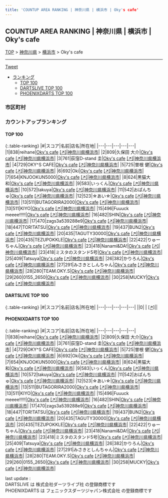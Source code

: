 ```yaml
---
title: 'COUNTUP AREA RANKING | 神奈川県 | 横浜市 | Oky's cafe'
---
```

## COUNTUP AREA RANKING | 神奈川県 | 横浜市 | Oky's cafe

[TOP](/darts/rank/) > [神奈川県](/darts/rank/神奈川県/) > [横浜市](/darts/rank/神奈川県/横浜市/) > Oky's cafe

___

<a href="https://twitter.com/share?ref_src=twsrc%5Etfw" data-text="COUNTUP AREA RANKING | 神奈川県横浜市Oky's cafe" class="twitter-share-button" data-hashtags="DARTSLIVE,PHOENIXDARTS,darts,ダーツ" data-show-count="false">Tweet</a>

* [ランキング](#カウントアップランキング)
    * [TOP 100](#top-100)
    * [DARTSLIVE TOP 100](#dartslive-top-100)
    * [PHOENIXDARTS TOP 100](#phoenixdarts-top-100)

### 市区町村

<ul>

</ul>

### カウントアップランキング

#### TOP 100



{:.table-ranking}
|#|スコア|名前|店名|所在地|
|---|---|---|---|---|
|1|838|<span class="rank-name-pd">reihane</span>|<a href="/darts/rank/shops/95109.html">Oky's cafe</a> <a href="https://vs.phoenixdarts.com/jp/shop/shopDetailInfo/s_95109?s_seq=95109">[↗]</a>|<a href="/darts/rank/神奈川県/横浜市">神奈川県横浜市</a>|
|2|809|<span class="rank-name-pd">久保田 大介</span>|<a href="/darts/rank/shops/95109.html">Oky's cafe</a> <a href="https://vs.phoenixdarts.com/jp/shop/shopDetailInfo/s_95109?s_seq=95109">[↗]</a>|<a href="/darts/rank/神奈川県/横浜市">神奈川県横浜市</a>|
|3|761|<span class="rank-name-pd">荻窪D-stand 圭</span>|<a href="/darts/rank/shops/95109.html">Oky's cafe</a> <a href="https://vs.phoenixdarts.com/jp/shop/shopDetailInfo/s_95109?s_seq=95109">[↗]</a>|<a href="/darts/rank/神奈川県/横浜市">神奈川県横浜市</a>|
|4|729|<span class="rank-name-pd">OKY^S CAFE</span>|<a href="/darts/rank/shops/95109.html">Oky's cafe</a> <a href="https://vs.phoenixdarts.com/jp/shop/shopDetailInfo/s_95109?s_seq=95109">[↗]</a>|<a href="/darts/rank/神奈川県/横浜市">神奈川県横浜市</a>|
|5|725|<span class="rank-name-pd"><span class="pro-icon-pd"></span>曽根 健</span>|<a href="/darts/rank/shops/95109.html">Oky's cafe</a> <a href="https://vs.phoenixdarts.com/jp/shop/shopDetailInfo/s_95109?s_seq=95109">[↗]</a>|<a href="/darts/rank/神奈川県/横浜市">神奈川県横浜市</a>|
|6|692|<span class="rank-name-pd">Oki</span>|<a href="/darts/rank/shops/95109.html">Oky's cafe</a> <a href="https://vs.phoenixdarts.com/jp/shop/shopDetailInfo/s_95109?s_seq=95109">[↗]</a>|<a href="/darts/rank/神奈川県/横浜市">神奈川県横浜市</a>|
|7|654|<span class="rank-name-pd">KNJOOKUN5000</span>|<a href="/darts/rank/shops/95109.html">Oky's cafe</a> <a href="https://vs.phoenixdarts.com/jp/shop/shopDetailInfo/s_95109?s_seq=95109">[↗]</a>|<a href="/darts/rank/神奈川県/横浜市">神奈川県横浜市</a>|
|8|624|<span class="rank-name-pd">黒猫大和</span>|<a href="/darts/rank/shops/95109.html">Oky's cafe</a> <a href="https://vs.phoenixdarts.com/jp/shop/shopDetailInfo/s_95109?s_seq=95109">[↗]</a>|<a href="/darts/rank/神奈川県/横浜市">神奈川県横浜市</a>|
|9|583|<span class="rank-name-pd">いっくん</span>|<a href="/darts/rank/shops/95109.html">Oky's cafe</a> <a href="https://vs.phoenixdarts.com/jp/shop/shopDetailInfo/s_95109?s_seq=95109">[↗]</a>|<a href="/darts/rank/神奈川県/横浜市">神奈川県横浜市</a>|
|10|572|<span class="rank-name-pd">takuya</span>|<a href="/darts/rank/shops/95109.html">Oky's cafe</a> <a href="https://vs.phoenixdarts.com/jp/shop/shopDetailInfo/s_95109?s_seq=95109">[↗]</a>|<a href="/darts/rank/神奈川県/横浜市">神奈川県横浜市</a>|
|11|542|<span class="rank-name-pd">おぱんちゅ</span>|<a href="/darts/rank/shops/95109.html">Oky's cafe</a> <a href="https://vs.phoenixdarts.com/jp/shop/shopDetailInfo/s_95109?s_seq=95109">[↗]</a>|<a href="/darts/rank/神奈川県/横浜市">神奈川県横浜市</a>|
|12|523|<span class="rank-name-pd">☆あい☆</span>|<a href="/darts/rank/shops/95109.html">Oky's cafe</a> <a href="https://vs.phoenixdarts.com/jp/shop/shopDetailInfo/s_95109?s_seq=95109">[↗]</a>|<a href="/darts/rank/神奈川県/横浜市">神奈川県横浜市</a>|
|13|511|<span class="rank-name-pd">BUTAGORIRA2000</span>|<a href="/darts/rank/shops/95109.html">Oky's cafe</a> <a href="https://vs.phoenixdarts.com/jp/shop/shopDetailInfo/s_95109?s_seq=95109">[↗]</a>|<a href="/darts/rank/神奈川県/横浜市">神奈川県横浜市</a>|
|13|511|<span class="rank-name-pd">KIYO</span>|<a href="/darts/rank/shops/95109.html">Oky's cafe</a> <a href="https://vs.phoenixdarts.com/jp/shop/shopDetailInfo/s_95109?s_seq=95109">[↗]</a>|<a href="/darts/rank/神奈川県/横浜市">神奈川県横浜市</a>|
|15|496|<span class="rank-name-pd">Fuuuck meeee!!!!!</span>|<a href="/darts/rank/shops/95109.html">Oky's cafe</a> <a href="https://vs.phoenixdarts.com/jp/shop/shopDetailInfo/s_95109?s_seq=95109">[↗]</a>|<a href="/darts/rank/神奈川県/横浜市">神奈川県横浜市</a>|
|16|482|<span class="rank-name-pd">SHIN</span>|<a href="/darts/rank/shops/95109.html">Oky's cafe</a> <a href="https://vs.phoenixdarts.com/jp/shop/shopDetailInfo/s_95109?s_seq=95109">[↗]</a>|<a href="/darts/rank/神奈川県/横浜市">神奈川県横浜市</a>|
|17|470|<span class="rank-name-pd">zags3a539288e9</span>|<a href="/darts/rank/shops/95109.html">Oky's cafe</a> <a href="https://vs.phoenixdarts.com/jp/shop/shopDetailInfo/s_95109?s_seq=95109">[↗]</a>|<a href="/darts/rank/神奈川県/横浜市">神奈川県横浜市</a>|
|18|447|<span class="rank-name-pd">TOR!TATSU</span>|<a href="/darts/rank/shops/95109.html">Oky's cafe</a> <a href="https://vs.phoenixdarts.com/jp/shop/shopDetailInfo/s_95109?s_seq=95109">[↗]</a>|<a href="/darts/rank/神奈川県/横浜市">神奈川県横浜市</a>|
|19|437|<span class="rank-name-pd">BUN2</span>|<a href="/darts/rank/shops/95109.html">Oky's cafe</a> <a href="https://vs.phoenixdarts.com/jp/shop/shopDetailInfo/s_95109?s_seq=95109">[↗]</a>|<a href="/darts/rank/神奈川県/横浜市">神奈川県横浜市</a>|
|20|435|<span class="rank-name-pd">TAGUTY30000</span>|<a href="/darts/rank/shops/95109.html">Oky's cafe</a> <a href="https://vs.phoenixdarts.com/jp/shop/shopDetailInfo/s_95109?s_seq=95109">[↗]</a>|<a href="/darts/rank/神奈川県/横浜市">神奈川県横浜市</a>|
|20|435|<span class="rank-name-pd">TEZUPOKKLE</span>|<a href="/darts/rank/shops/95109.html">Oky's cafe</a> <a href="https://vs.phoenixdarts.com/jp/shop/shopDetailInfo/s_95109?s_seq=95109">[↗]</a>|<a href="/darts/rank/神奈川県/横浜市">神奈川県横浜市</a>|
|22|422|<span class="rank-name-pd">りゅーちゃん</span>|<a href="/darts/rank/shops/95109.html">Oky's cafe</a> <a href="https://vs.phoenixdarts.com/jp/shop/shopDetailInfo/s_95109?s_seq=95109">[↗]</a>|<a href="/darts/rank/神奈川県/横浜市">神奈川県横浜市</a>|
|23|418|<span class="rank-name-pd">Nanami&amp;DA!</span>|<a href="/darts/rank/shops/95109.html">Oky's cafe</a> <a href="https://vs.phoenixdarts.com/jp/shop/shopDetailInfo/s_95109?s_seq=95109">[↗]</a>|<a href="/darts/rank/神奈川県/横浜市">神奈川県横浜市</a>|
|23|418|<span class="rank-name-pd">ミスタのスタンド5号</span>|<a href="/darts/rank/shops/95109.html">Oky's cafe</a> <a href="https://vs.phoenixdarts.com/jp/shop/shopDetailInfo/s_95109?s_seq=95109">[↗]</a>|<a href="/darts/rank/神奈川県/横浜市">神奈川県横浜市</a>|
|25|409|<span class="rank-name-pd">Tatsuya</span>|<a href="/darts/rank/shops/95109.html">Oky's cafe</a> <a href="https://vs.phoenixdarts.com/jp/shop/shopDetailInfo/s_95109?s_seq=95109">[↗]</a>|<a href="/darts/rank/神奈川県/横浜市">神奈川県横浜市</a>|
|26|382|<span class="rank-name-pd">かりろん</span>|<a href="/darts/rank/shops/95109.html">Oky's cafe</a> <a href="https://vs.phoenixdarts.com/jp/shop/shopDetailInfo/s_95109?s_seq=95109">[↗]</a>|<a href="/darts/rank/神奈川県/横浜市">神奈川県横浜市</a>|
|27|291|<span class="rank-name-pd">みさきとしんちゃん</span>|<a href="/darts/rank/shops/95109.html">Oky's cafe</a> <a href="https://vs.phoenixdarts.com/jp/shop/shopDetailInfo/s_95109?s_seq=95109">[↗]</a>|<a href="/darts/rank/神奈川県/横浜市">神奈川県横浜市</a>|
|28|280|<span class="rank-name-pd">TEAM.OKY.S</span>|<a href="/darts/rank/shops/95109.html">Oky's cafe</a> <a href="https://vs.phoenixdarts.com/jp/shop/shopDetailInfo/s_95109?s_seq=95109">[↗]</a>|<a href="/darts/rank/神奈川県/横浜市">神奈川県横浜市</a>|
|29|260|<span class="rank-name-pd">0155_2650</span>|<a href="/darts/rank/shops/95109.html">Oky's cafe</a> <a href="https://vs.phoenixdarts.com/jp/shop/shopDetailInfo/s_95109?s_seq=95109">[↗]</a>|<a href="/darts/rank/神奈川県/横浜市">神奈川県横浜市</a>|
|30|258|<span class="rank-name-pd">MUCKY</span>|<a href="/darts/rank/shops/95109.html">Oky's cafe</a> <a href="https://vs.phoenixdarts.com/jp/shop/shopDetailInfo/s_95109?s_seq=95109">[↗]</a>|<a href="/darts/rank/神奈川県/横浜市">神奈川県横浜市</a>|


#### DARTSLIVE TOP 100



{:.table-ranking}
|#|スコア|名前|店名|所在地|
|---|---|---|---|---|
||0|<span class="rank-name-dl"> </span>|<a href="/darts/rank/shops/.html"></a> <a href="">[↗]</a>|<a href="/darts/rank//"></a>|


#### PHOENIXDARTS TOP 100



{:.table-ranking}
|#|スコア|名前|店名|所在地|
|---|---|---|---|---|
|1|838|<span class="rank-name-pd">reihane</span>|<a href="/darts/rank/shops/95109.html">Oky's cafe</a> <a href="https://vs.phoenixdarts.com/jp/shop/shopDetailInfo/s_95109?s_seq=95109">[↗]</a>|<a href="/darts/rank/神奈川県/横浜市">神奈川県横浜市</a>|
|2|809|<span class="rank-name-pd">久保田 大介</span>|<a href="/darts/rank/shops/95109.html">Oky's cafe</a> <a href="https://vs.phoenixdarts.com/jp/shop/shopDetailInfo/s_95109?s_seq=95109">[↗]</a>|<a href="/darts/rank/神奈川県/横浜市">神奈川県横浜市</a>|
|3|761|<span class="rank-name-pd">荻窪D-stand 圭</span>|<a href="/darts/rank/shops/95109.html">Oky's cafe</a> <a href="https://vs.phoenixdarts.com/jp/shop/shopDetailInfo/s_95109?s_seq=95109">[↗]</a>|<a href="/darts/rank/神奈川県/横浜市">神奈川県横浜市</a>|
|4|729|<span class="rank-name-pd">OKY^S CAFE</span>|<a href="/darts/rank/shops/95109.html">Oky's cafe</a> <a href="https://vs.phoenixdarts.com/jp/shop/shopDetailInfo/s_95109?s_seq=95109">[↗]</a>|<a href="/darts/rank/神奈川県/横浜市">神奈川県横浜市</a>|
|5|725|<span class="rank-name-pd"><span class="pro-icon-pd"></span>曽根 健</span>|<a href="/darts/rank/shops/95109.html">Oky's cafe</a> <a href="https://vs.phoenixdarts.com/jp/shop/shopDetailInfo/s_95109?s_seq=95109">[↗]</a>|<a href="/darts/rank/神奈川県/横浜市">神奈川県横浜市</a>|
|6|692|<span class="rank-name-pd">Oki</span>|<a href="/darts/rank/shops/95109.html">Oky's cafe</a> <a href="https://vs.phoenixdarts.com/jp/shop/shopDetailInfo/s_95109?s_seq=95109">[↗]</a>|<a href="/darts/rank/神奈川県/横浜市">神奈川県横浜市</a>|
|7|654|<span class="rank-name-pd">KNJOOKUN5000</span>|<a href="/darts/rank/shops/95109.html">Oky's cafe</a> <a href="https://vs.phoenixdarts.com/jp/shop/shopDetailInfo/s_95109?s_seq=95109">[↗]</a>|<a href="/darts/rank/神奈川県/横浜市">神奈川県横浜市</a>|
|8|624|<span class="rank-name-pd">黒猫大和</span>|<a href="/darts/rank/shops/95109.html">Oky's cafe</a> <a href="https://vs.phoenixdarts.com/jp/shop/shopDetailInfo/s_95109?s_seq=95109">[↗]</a>|<a href="/darts/rank/神奈川県/横浜市">神奈川県横浜市</a>|
|9|583|<span class="rank-name-pd">いっくん</span>|<a href="/darts/rank/shops/95109.html">Oky's cafe</a> <a href="https://vs.phoenixdarts.com/jp/shop/shopDetailInfo/s_95109?s_seq=95109">[↗]</a>|<a href="/darts/rank/神奈川県/横浜市">神奈川県横浜市</a>|
|10|572|<span class="rank-name-pd">takuya</span>|<a href="/darts/rank/shops/95109.html">Oky's cafe</a> <a href="https://vs.phoenixdarts.com/jp/shop/shopDetailInfo/s_95109?s_seq=95109">[↗]</a>|<a href="/darts/rank/神奈川県/横浜市">神奈川県横浜市</a>|
|11|542|<span class="rank-name-pd">おぱんちゅ</span>|<a href="/darts/rank/shops/95109.html">Oky's cafe</a> <a href="https://vs.phoenixdarts.com/jp/shop/shopDetailInfo/s_95109?s_seq=95109">[↗]</a>|<a href="/darts/rank/神奈川県/横浜市">神奈川県横浜市</a>|
|12|523|<span class="rank-name-pd">☆あい☆</span>|<a href="/darts/rank/shops/95109.html">Oky's cafe</a> <a href="https://vs.phoenixdarts.com/jp/shop/shopDetailInfo/s_95109?s_seq=95109">[↗]</a>|<a href="/darts/rank/神奈川県/横浜市">神奈川県横浜市</a>|
|13|511|<span class="rank-name-pd">BUTAGORIRA2000</span>|<a href="/darts/rank/shops/95109.html">Oky's cafe</a> <a href="https://vs.phoenixdarts.com/jp/shop/shopDetailInfo/s_95109?s_seq=95109">[↗]</a>|<a href="/darts/rank/神奈川県/横浜市">神奈川県横浜市</a>|
|13|511|<span class="rank-name-pd">KIYO</span>|<a href="/darts/rank/shops/95109.html">Oky's cafe</a> <a href="https://vs.phoenixdarts.com/jp/shop/shopDetailInfo/s_95109?s_seq=95109">[↗]</a>|<a href="/darts/rank/神奈川県/横浜市">神奈川県横浜市</a>|
|15|496|<span class="rank-name-pd">Fuuuck meeee!!!!!</span>|<a href="/darts/rank/shops/95109.html">Oky's cafe</a> <a href="https://vs.phoenixdarts.com/jp/shop/shopDetailInfo/s_95109?s_seq=95109">[↗]</a>|<a href="/darts/rank/神奈川県/横浜市">神奈川県横浜市</a>|
|16|482|<span class="rank-name-pd">SHIN</span>|<a href="/darts/rank/shops/95109.html">Oky's cafe</a> <a href="https://vs.phoenixdarts.com/jp/shop/shopDetailInfo/s_95109?s_seq=95109">[↗]</a>|<a href="/darts/rank/神奈川県/横浜市">神奈川県横浜市</a>|
|17|470|<span class="rank-name-pd">zags3a539288e9</span>|<a href="/darts/rank/shops/95109.html">Oky's cafe</a> <a href="https://vs.phoenixdarts.com/jp/shop/shopDetailInfo/s_95109?s_seq=95109">[↗]</a>|<a href="/darts/rank/神奈川県/横浜市">神奈川県横浜市</a>|
|18|447|<span class="rank-name-pd">TOR!TATSU</span>|<a href="/darts/rank/shops/95109.html">Oky's cafe</a> <a href="https://vs.phoenixdarts.com/jp/shop/shopDetailInfo/s_95109?s_seq=95109">[↗]</a>|<a href="/darts/rank/神奈川県/横浜市">神奈川県横浜市</a>|
|19|437|<span class="rank-name-pd">BUN2</span>|<a href="/darts/rank/shops/95109.html">Oky's cafe</a> <a href="https://vs.phoenixdarts.com/jp/shop/shopDetailInfo/s_95109?s_seq=95109">[↗]</a>|<a href="/darts/rank/神奈川県/横浜市">神奈川県横浜市</a>|
|20|435|<span class="rank-name-pd">TAGUTY30000</span>|<a href="/darts/rank/shops/95109.html">Oky's cafe</a> <a href="https://vs.phoenixdarts.com/jp/shop/shopDetailInfo/s_95109?s_seq=95109">[↗]</a>|<a href="/darts/rank/神奈川県/横浜市">神奈川県横浜市</a>|
|20|435|<span class="rank-name-pd">TEZUPOKKLE</span>|<a href="/darts/rank/shops/95109.html">Oky's cafe</a> <a href="https://vs.phoenixdarts.com/jp/shop/shopDetailInfo/s_95109?s_seq=95109">[↗]</a>|<a href="/darts/rank/神奈川県/横浜市">神奈川県横浜市</a>|
|22|422|<span class="rank-name-pd">りゅーちゃん</span>|<a href="/darts/rank/shops/95109.html">Oky's cafe</a> <a href="https://vs.phoenixdarts.com/jp/shop/shopDetailInfo/s_95109?s_seq=95109">[↗]</a>|<a href="/darts/rank/神奈川県/横浜市">神奈川県横浜市</a>|
|23|418|<span class="rank-name-pd">Nanami&amp;DA!</span>|<a href="/darts/rank/shops/95109.html">Oky's cafe</a> <a href="https://vs.phoenixdarts.com/jp/shop/shopDetailInfo/s_95109?s_seq=95109">[↗]</a>|<a href="/darts/rank/神奈川県/横浜市">神奈川県横浜市</a>|
|23|418|<span class="rank-name-pd">ミスタのスタンド5号</span>|<a href="/darts/rank/shops/95109.html">Oky's cafe</a> <a href="https://vs.phoenixdarts.com/jp/shop/shopDetailInfo/s_95109?s_seq=95109">[↗]</a>|<a href="/darts/rank/神奈川県/横浜市">神奈川県横浜市</a>|
|25|409|<span class="rank-name-pd">Tatsuya</span>|<a href="/darts/rank/shops/95109.html">Oky's cafe</a> <a href="https://vs.phoenixdarts.com/jp/shop/shopDetailInfo/s_95109?s_seq=95109">[↗]</a>|<a href="/darts/rank/神奈川県/横浜市">神奈川県横浜市</a>|
|26|382|<span class="rank-name-pd">かりろん</span>|<a href="/darts/rank/shops/95109.html">Oky's cafe</a> <a href="https://vs.phoenixdarts.com/jp/shop/shopDetailInfo/s_95109?s_seq=95109">[↗]</a>|<a href="/darts/rank/神奈川県/横浜市">神奈川県横浜市</a>|
|27|291|<span class="rank-name-pd">みさきとしんちゃん</span>|<a href="/darts/rank/shops/95109.html">Oky's cafe</a> <a href="https://vs.phoenixdarts.com/jp/shop/shopDetailInfo/s_95109?s_seq=95109">[↗]</a>|<a href="/darts/rank/神奈川県/横浜市">神奈川県横浜市</a>|
|28|280|<span class="rank-name-pd">TEAM.OKY.S</span>|<a href="/darts/rank/shops/95109.html">Oky's cafe</a> <a href="https://vs.phoenixdarts.com/jp/shop/shopDetailInfo/s_95109?s_seq=95109">[↗]</a>|<a href="/darts/rank/神奈川県/横浜市">神奈川県横浜市</a>|
|29|260|<span class="rank-name-pd">0155_2650</span>|<a href="/darts/rank/shops/95109.html">Oky's cafe</a> <a href="https://vs.phoenixdarts.com/jp/shop/shopDetailInfo/s_95109?s_seq=95109">[↗]</a>|<a href="/darts/rank/神奈川県/横浜市">神奈川県横浜市</a>|
|30|258|<span class="rank-name-pd">MUCKY</span>|<a href="/darts/rank/shops/95109.html">Oky's cafe</a> <a href="https://vs.phoenixdarts.com/jp/shop/shopDetailInfo/s_95109?s_seq=95109">[↗]</a>|<a href="/darts/rank/神奈川県/横浜市">神奈川県横浜市</a>|


<div class="footer border-top border-gray-light mt-5 pt-3 text-right text-gray">
    last update : <span style="font-weight: italic" id="foot_last_modified"></span><br />
    DARTSLIVE は 株式会社ダーツライブ社 の登録商標です<br />
    PHOENIXDARTS は フェニックスダーツジャパン株式会社 の登録商標です<br />
</div>

<script src="https://cdnjs.cloudflare.com/ajax/libs/jquery.tablesorter/2.31.3/js/jquery.tablesorter.min.js" integrity="sha512-qzgd5cYSZcosqpzpn7zF2ZId8f/8CHmFKZ8j7mU4OUXTNRd5g+ZHBPsgKEwoqxCtdQvExE5LprwwPAgoicguNg==" crossorigin="anonymous" referrerpolicy="no-referrer"></script>
<link rel="stylesheet" href="https://cdnjs.cloudflare.com/ajax/libs/jquery.tablesorter/2.31.3/css/theme.default.min.css" integrity="sha512-wghhOJkjQX0Lh3NSWvNKeZ0ZpNn+SPVXX1Qyc9OCaogADktxrBiBdKGDoqVUOyhStvMBmJQ8ZdMHiR3wuEq8+w==" crossorigin="anonymous" referrerpolicy="no-referrer" />
<script>
$(function() {
    $(".table-ranking").tablesorter({sortList:[[0, 0]]});
    $("#foot_last_modified").text(formatDate(new Date(document.lastModified), 'yyyy-MM-dd HH:mm:ss'));
});
</script>

<script async src="https://platform.twitter.com/widgets.js" charset="utf-8"></script>